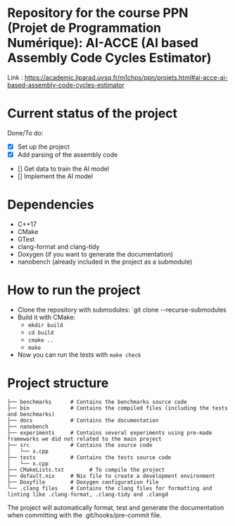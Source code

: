 # Repository for the course PPN (Projet de Programmation Numérique): AI-ACCE (AI based Assembly Code Cycles Estimator)
Link : https://academic.liparad.uvsq.fr/m1chps/ppn/projets.html#ai-acce-ai-based-assembly-code-cycles-estimator

# Current status of the project
Done/To do:
- [x] Set up the project
- [x] Add parsing of the assembly code
- [] Get data to train the AI model
- [] Implement the AI model

# Dependencies
- C++17
- CMake
- GTest
- clang-format and clang-tidy
- Doxygen (if you want to generate the documentation)
- nanobench (already included in the project as a submodule)

# How to run the project
- Clone the repository with submodules: `git clone --recurse-submodules
- Build it with CMake:
    - `mkdir build`
    - `cd build`
    - `cmake ..`
    - `make`
- Now you can run the tests with `make check`


# Project structure
```
├── benchmarks      # Contains the benchmarks source code
├── bin             # Contains the compiled files (including the tests and benchmarks)
├── docs            # Contains the documentation
├── nanobench
├── experiments     # Contains several experiments using pre-made frameworks we did not related to the main project
├── src             # Contains the source code
│   └── x.cpp
├── tests           # Contains the tests source code
│   └── x.cpp
├── CMakeLists.txt        # To compile the project
├── default.nix     # Nix file to create a development environment
├── Doxyfile        # Doxygen configuration file
└── .clang files    # Contains the clang files for formatting and linting like .clang-format, .clang-tidy and .clangd
```
The project will automatically format, test and generate the documentation when committing with the .git/hooks/pre-commit file.